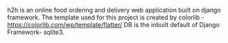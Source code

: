 h2h is an online food ordering and delivery web application built on django framework.
The template used for this project is created by colorlib - https://colorlib.com/wp/template/flatter/
DB is the inbuilt default of Django Framework- sqlite3.
